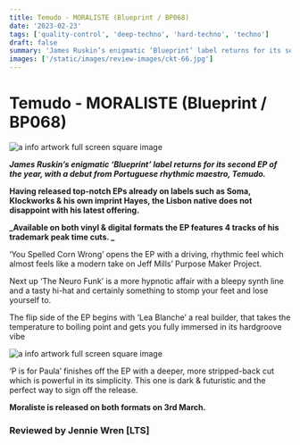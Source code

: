 ```yaml
---
title: Temudo - MORALISTE (Blueprint / BP068)
date: '2023-02-23'
tags: ['quality-control', 'deep-techno', 'hard-techno', 'techno']
draft: false
summary: 'James Ruskin’s enigmatic ‘Blueprint’ label returns for its second EP of the year with a debut from Portuguese rhythmic maestro, Temudo.'
images: ['/static/images/review-images/ckt-66.jpg']
---
```


# Temudo - MORALISTE (Blueprint / BP068)

<div className="my-1 px-2 phone: w-full desktop: overflow-hidden xl:my-1 xl:px-2 xl:w-1/2">
  <Image
    alt="a info artwork full screen square image"
    src="/static/images/review-images/ckt-66.jpg"
    width={750}
    height={750}
   />
</div>

**_James Ruskin’s enigmatic ‘Blueprint’ label returns for its second EP of the year, with a debut from Portuguese rhythmic maestro, Temudo._**

**Having released top-notch EPs already on labels such as Soma, Klockworks & his own imprint Hayes, the Lisbon native does not disappoint with his latest offering.**

**_Available on both vinyl & digital formats the EP features 4 tracks of his trademark peak time cuts. _**

‘You Spelled Corn Wrong’ opens the EP with a driving, rhythmic feel which almost feels like a modern take on Jeff Mills’ Purpose Maker Project.

Next up ‘The Neuro Funk’ is a more hypnotic affair with a bleepy synth line and a tasty hi-hat and certainly something to stomp your feet and lose yourself to.

The flip side of the EP begins with ‘Lea Blanche’ a real builder, that takes the temperature to boiling point and gets you fully immersed in its hardgroove vibe

 <div className="my-1 px-2 phone: w-full desktop: overflow-hidden xl:my-1 xl:px-2 xl:w-1/2">
  <Image
    alt="a info artwork full screen square image"
    src="/static/images/review-images/0016896264_10.jpeg"
    width={750}
    height={750}
   />
</div>

‘P is for Paula’ finishes off the EP with a deeper, more stripped-back cut which is powerful in its simplicity. This one is dark & futuristic and the perfect way to sign off the release.

**Moraliste is released on both formats on 3rd March.**

### Reviewed by Jennie Wren [LTS]
